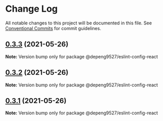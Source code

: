 # Change Log

All notable changes to this project will be documented in this file.
See [Conventional Commits](https://conventionalcommits.org) for commit guidelines.

## [0.3.3](https://github.com/depeng9527/eslint-config/compare/v0.3.2...v0.3.3) (2021-05-26)

**Note:** Version bump only for package @depeng9527/eslint-config-react





## [0.3.2](https://github.com/depeng9527/eslint-config/compare/v0.3.1...v0.3.2) (2021-05-26)

**Note:** Version bump only for package @depeng9527/eslint-config-react





## [0.3.1](https://github.com/depeng9527/eslint-config/compare/v0.3.0...v0.3.1) (2021-05-26)

**Note:** Version bump only for package @depeng9527/eslint-config-react
